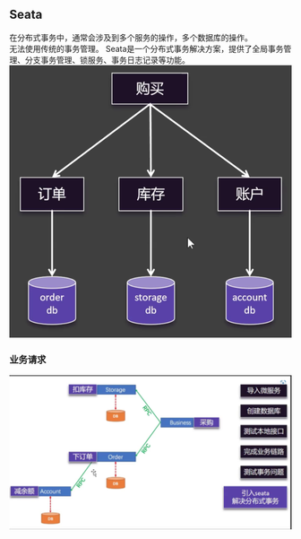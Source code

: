 ## Seata
在分布式事务中，通常会涉及到多个服务的操作，多个数据库的操作。  
无法使用传统的事务管理。
Seata是一个分布式事务解决方案，提供了全局事务管理、分支事务管理、锁服务、事务日志记录等功能。
![img.png](images/cloud-64-01.png)


### 业务请求
![img.png](images/cloud-64-02.png)
